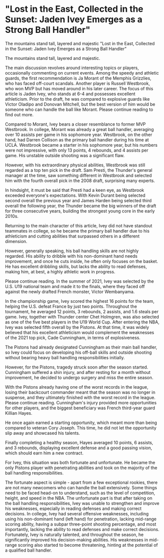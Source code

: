 # "Lost in the East, Collected in the Sunset: Jaden Ivey Emerges as a Strong Ball Handler"

The mountains stand tall, layered and majestic 
  "Lost in the East, Collected in the Sunset: Jaden Ivey Emerges as a Strong Ball Handler"

The mountains stand tall, layered and majestic.

The main discussion revolves around interesting topics or players, occasionally commenting on current events. Among the speedy and athletic guards, the first recommendation is Ja Morant of the Memphis Grizzlies, who has faced off-court scandals. Another player is Russell Westbrook, who won MVP but has moved around in his later career. The focus of this article is Jaden Ivey, who stands at 6-4 and possesses excellent athleticism. Prior to the draft, he was compared to explosive guards like Victor Oladipo and Donovan Mitchell, but the best version of him would be someone who can handle the ball like Morant. Please continue reading to find out more.

Compared to Morant, Ivey bears a closer resemblance to former MVP Westbrook. In college, Morant was already a great ball handler, averaging over 10 assists per game in his sophomore year. Westbrook, on the other hand, had Darren Collison as the primary ball handler during his time at UCLA. Westbrook became a starter in his sophomore year, but his numbers were not impressive, with only 13 points, 4 rebounds, and 4 assists per game. His unstable outside shooting was a significant flaw.

However, with his extraordinary physical abilities, Westbrook was still regarded as a top ten pick in the draft. Sam Presti, the Thunder's general manager at the time, saw something different in Westbrook and selected him with the fourth overall pick in the 2008 draft, surprising many experts.

In hindsight, it must be said that Presti had a keen eye, as Westbrook exceeded everyone's expectations. With Kevin Durant being selected second overall the previous year and James Harden being selected third overall the following year, the Thunder became the big winners of the draft for three consecutive years, building the strongest young core in the early 2010s.

Returning to the main character of this article, Ivey did not have standout teammates in college, so he became the primary ball handler due to his athleticism and cutting abilities that surpassed others in a different dimension.

However, generally speaking, his ball handling skills are not highly regarded. His ability to dribble with his non-dominant hand needs improvement, and once he cuts inside, he often only focuses on the basket. He has excellent dribbling skills, but lacks the ability to read defenses, making him, at best, a highly athletic work in progress.

Please continue reading. In the summer of 2021, Ivey was selected by the U.S. U19 national team and made it to the finals, where they faced off against the newly drafted French monster, Victor Wembanyama.

In the championship game, Ivey scored the highest 16 points for the team, helping the U.S. defeat France by just two points. Throughout the tournament, he averaged 12 points, 3 rebounds, 2 assists, and 1.6 steals per game. Ivey, together with Thunder center Chet Holmgren, was also selected as one of the five best players in the U19 World Cup. After entering the NBA, Ivey was selected fifth overall by the Pistons. At that time, it was widely believed that his excellent athleticism would complement the weaknesses of the 2021 top pick, Cade Cunningham, in terms of explosiveness.

The Pistons had already designated Cunningham as their main ball handler, so Ivey could focus on developing his off-ball skills and outside shooting without bearing heavy ball handling responsibilities initially.

However, for the Pistons, tragedy struck soon after the season started. Cunningham suffered a shin injury, and after resting for a month without improvement, he decided to undergo surgery and miss the entire season.

With the Pistons already having one of the worst records in the league, losing their backcourt commander meant that the season was no longer in suspense, and they ultimately finished with the worst record in the league. Please continue reading. Cunningham's injury provided more opportunities for other players, and the biggest beneficiary was French third-year guard Killian Hayes.

He once again earned a starting opportunity, which meant more than being compared to veteran Cory Joseph. This time, he did not let the opportunity slip away and showcased his talents.

Finally completing a healthy season, Hayes averaged 10 points, 6 assists, and 3 rebounds, displaying excellent defense and a good passing vision, which should earn him a new contract.

For Ivey, this situation was both fortunate and unfortunate. He became the only Pistons player with penetrating abilities and took on the majority of the ball handling responsibilities.

The fortunate aspect is simple - apart from a few exceptional rookies, there are not many newcomers who can handle the ball extensively. Some things need to be faced head-on to understand, such as the level of competition, height, and speed in the NBA. The unfortunate part is that after taking on the ball handling responsibilities, Ivey was unable to strengthen and improve his weaknesses, especially in reading defenses and making correct decisions. In college, Ivey had several offensive weaknesses, including using his non-dominant hand (left hand) for penetration, lacking mid-range scoring ability, having a subpar three-point shooting percentage, and most importantly, lacking the ability to read defenses and make correct decisions. Fortunately, Ivey is naturally talented, and throughout the season, he significantly improved his decision-making abilities. His weaknesses in mid-range scoring also started to become threatening, hinting at the potential of a qualified ball handler.